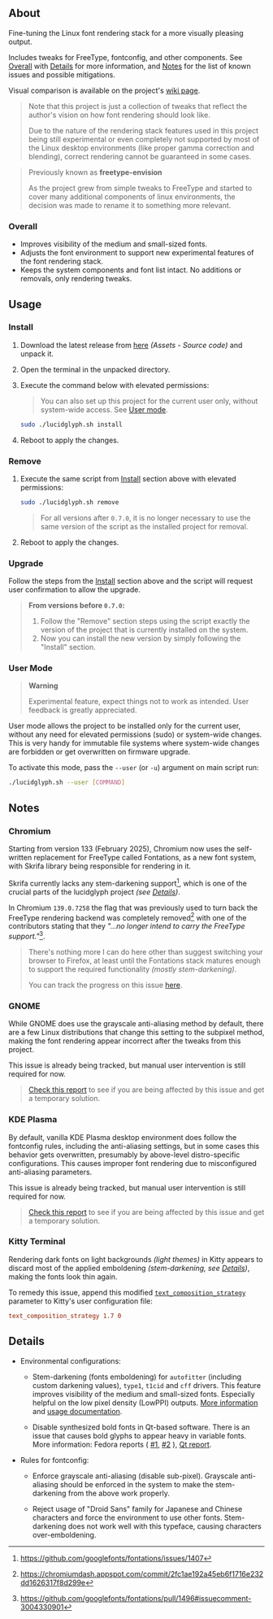 ## About
Fine-tuning the Linux font rendering stack for a more visually pleasing output.

Includes tweaks for FreeType, fontconfig, and other components. See
[Overall](#overall) with [Details](#details) for more information, and
[Notes](#notes) for the list of known issues and possible mitigations.

Visual comparison is available on the project's
[wiki page](https://github.com/maximilionus/lucidglyph/wiki/Comparison).

> Note that this project is just a collection of tweaks that reflect the
> author's vision on how font rendering should look like.
>
> Due to the nature of the rendering stack features used in this project being
> still experimental or even completely not supported by most of the Linux
> desktop environments (like proper gamma correction and blending), correct
> rendering cannot be guaranteed in some cases.

> Previously known as **freetype-envision**
>
> As the project grew from simple tweaks to FreeType and started to cover many
> additional components of linux environments, the decision was made to rename
> it to something more relevant.

### Overall
- Improves visibility of the medium and small-sized fonts.
- Adjusts the font environment to support new experimental features of the font
  rendering stack.
- Keeps the system components and font list intact. No additions or removals,
  only rendering tweaks.


## Usage
### Install
1. Download the latest release from
   [here](https://github.com/maximilionus/lucidglyph/releases/latest)
   _(Assets - Source code)_ and unpack it.
2. Open the terminal in the unpacked directory.
3. Execute the command below with elevated permissions:
   > You can also set up this project for the current user only, without
   > system-wide access. See [User mode](#user-mode).

   ```sh
   sudo ./lucidglyph.sh install
   ```
4. Reboot to apply the changes.

### Remove
1. Execute the same script from [Install](#install) section above with elevated
   permissions:
   ```sh
   sudo ./lucidglyph.sh remove
   ```
   > For all versions after `0.7.0`, it is no longer necessary to use the same
   > version of the script as the installed project for removal.
2. Reboot to apply the changes.

### Upgrade
Follow the steps from the [Install](#install) section above and the script will
request user confirmation to allow the upgrade.

> **From versions before `0.7.0`:**  
> 1. Follow the "Remove" section steps using the script exactly the version of
>    the project that is currently installed on the system.
> 2. Now you can install the new version by simply following the "Install"
>    section.

### User Mode
> **Warning**
>
> Experimental feature, expect things not to work as intended. User feedback is
> greatly appreciated.

User mode allows the project to be installed only for the current user, without
any need for elevated permissions (sudo) or system-wide changes. This is very
handy for immutable file systems where system-wide changes are forbidden or get
overwritten on firmware upgrade.

To activate this mode, pass the `--user` (or `-u`) argument on main script run:
```sh
./lucidglyph.sh --user [COMMAND]
```


## Notes
### Chromium
Starting from version 133 (February 2025), Chromium now uses the self-written
replacement for FreeType called Fontations, as a new font system, with Skrifa
library being responsible for rendering in it.

Skrifa currently lacks any stem-darkening support[^1], which is one of the
crucial parts of the lucidglyph project _(see [Details](#details))_.

In Chromium `139.0.7258` the flag that was previously used to turn back the
FreeType rendering backend was completely removed[^2] with one of the
contributors stating that they _"...no longer intend to carry the FreeType
support."_[^3].

> There's nothing more I can do here other than suggest switching your browser
> to Firefox, at least until the Fontations stack matures enough to support the
> required functionality _(mostly stem-darkening)_.
>
> You can track the progress on this issue
> [here](https://github.com/maximilionus/lucidglyph/issues/18).


### GNOME
While GNOME does use the grayscale anti-aliasing method by default, there are a
few Linux distributions that change this setting to the subpixel method, making
the font rendering appear incorrect after the tweaks from this project.

This issue is already being tracked, but manual user intervention is still
required for now.

> [Check this report](https://github.com/maximilionus/lucidglyph/issues/7) to
> see if you are being affected by this issue and get a temporary solution.


### KDE Plasma
By default, vanilla KDE Plasma desktop environment does follow the fontconfig
rules, including the anti-aliasing settings, but in some cases this behavior
gets overwritten, presumably by above-level distro-specific configurations.
This causes improper font rendering due to misconfigured anti-aliasing
parameters.

This issue is already being tracked, but manual user intervention is still
required for now.

> [Check this report](https://github.com/maximilionus/lucidglyph/issues/12) to
> see if you are being affected by this issue and get a temporary solution.


### Kitty Terminal
Rendering dark fonts on light backgrounds _(light themes)_ in Kitty appears to
discard most of the applied emboldening _(stem-darkening, see
[Details](#details))_, making the fonts look thin again.

To remedy this issue, append this modified
[`text_composition_strategy`](https://sw.kovidgoyal.net/kitty/conf/#opt-kitty.text_composition_strategy)
parameter to Kitty's user configuration file:

```conf
text_composition_strategy 1.7 0
```


## Details
- Environmental configurations:
   - Stem-darkening (fonts emboldening) for `autofitter` (including custom
     darkening values), `type1`, `t1cid` and `cff` drivers. This feature
     improves visibility of the medium and small-sized fonts. Especially
     helpful on the low pixel density (LowPPI) outputs.
     [More information](https://freetype.org/freetype2/docs/hinting/text-rendering-general.html)
     and
     [usage documentation](https://freetype.org/freetype2/docs/reference/ft2-properties.html#no-stem-darkening).

   - Disable synthesized bold fonts in Qt-based software. There is an issue
     that causes bold glyphs to appear heavy in variable fonts. More
     information:
     Fedora reports (
     [#1](https://bugzilla.redhat.com/show_bug.cgi?id=2179854),
     [#2](https://pagure.io/fedora-kde/SIG/issue/461)
     ),
     [Qt report](https://bugreports.qt.io/browse/QTBUG-112136).

- Rules for fontconfig:
   - Enforce grayscale anti-aliasing (disable sub-pixel). Grayscale
     anti-aliasing should be enforced in the system to make the stem-darkening
     from the above work properly.

   - Reject usage of "Droid Sans" family for Japanese and Chinese characters
     and force the environment to use other fonts. Stem-darkening does not work
     well with this typeface, causing characters over-emboldening.


[^1]: https://github.com/googlefonts/fontations/issues/1407
[^2]: https://chromiumdash.appspot.com/commit/2fc1ae192a45eb6f1716e232dd1626317f8d299e
[^3]: https://github.com/googlefonts/fontations/pull/1496#issuecomment-3004330901
